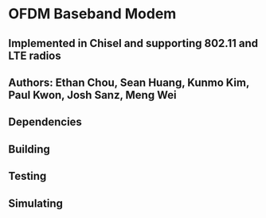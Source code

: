 # OFDM Baseband Modem
## Implemented in Chisel and supporting 802.11 and LTE radios
## Authors: Ethan Chou, Sean Huang, Kunmo Kim, Paul Kwon, Josh Sanz, Meng Wei

## Dependencies

## Building

## Testing

## Simulating

